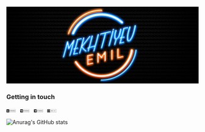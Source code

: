 ![Header](https://github.com/emmekh/emmekh/blob/main/assets/header.png)

### Getting in touch
<a href="https://www.linkedin.com/in/emil-mekhtiyev/" title="Follow me on LinkedIn">
  <img
    width="24"
    alt="Follow me on LinkedIn"
    src="https://github.com/emmekh/emmekh/blob/main/assets/linkedin.png"
  /></a>
&nbsp;
<a href="https://vk.com/mekhtiev_emil" title="Contact me in VK">
  <img
    width="24"
    alt="Contact me in VK"
    src="https://github.com/emmekh/emmekh/blob/main/assets/vk.png"
  /></a>
&nbsp;
<a href="https://t.me/Emil_Mekhtiyev" title="Contact me in Telegram">
  <img
    width="24"
    alt="Contact me in Telegram"
    src="https://github.com/emmekh/emmekh/blob/main/assets/telegram.png"
  /></a>
&nbsp;
<a href="https://www.instagram.com/emil__mf/" title="Follow me on Instagram">
  <img
    width="24"
    alt="Follow me on Instagram"
    src="https://github.com/emmekh/emmekh/blob/main/assets/instagram.png"
  /></a>

![Anurag's GitHub stats](https://github-readme-stats.vercel.app/api?username=emmekh&show_icons=true&theme=tokyonight&count_private=true)

<!--
**emmekh/emmekh** is a ✨ _special_ ✨ repository because its `README.md` (this file) appears on your GitHub profile.

Here are some ideas to get you started:

- 🔭 I’m currently working on ...
- 🌱 I’m currently learning ...
- 👯 I’m looking to collaborate on ...
- 🤔 I’m looking for help with ...
- 💬 Ask me about ...
- 📫 How to reach me: ...
- 😄 Pronouns: ...
- ⚡ Fun fact: ...


[![LinkedIn](https://img.shields.io/badge/-LinkedIn-333333?style=for-the-badge&logo=LinkedIn)](https://www.linkedin.com/in/emil-mekhtiyev/)
[![Instagram](https://img.shields.io/badge/-Instagram-333333?style=for-the-badge&logo=Instagram)](https://www.instagram.com/emil__mf/)
-->
